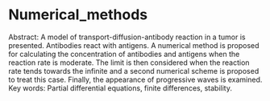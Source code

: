 # Numerical_methods

Abstract: A model of transport-diffusion-antibody reaction in a tumor is presented. Antibodies react with antigens.
A numerical method is proposed for calculating the concentration of antibodies and antigens when the reaction rate is moderate.
The limit is then considered when the reaction rate tends towards the infinite and a second numerical scheme is proposed to treat this case.
Finally, the appearance of progressive waves is examined.
Key words: Partial differential equations, finite differences, stability.
